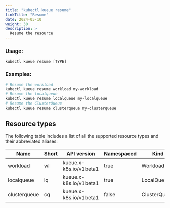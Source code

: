 ```yaml
---
title: "kubectl kueue resume"
linkTitle: "Resume"
date: 2024-05-10
weight: 30
description: >
  Resume the resource
---
```


### Usage:

```
kubectl kueue resume [TYPE]
```

### Examples:

```bash
# Resume the workload 
kubectl kueue resume workload my-workload
# Resume the localqueue
kubectl kueue resume localqueue my-localqueue
# Resume the ClusterQueue 
kubectl kueue resume clusterqueue my-clusterqueue
```

## Resource types

The following table includes a list of all the supported resource types and their abbreviated aliases:

| Name     | Short | API version            | Namespaced | Kind     |
|----------|-------|------------------------|------------|----------|
| workload | wl    | kueue.x-k8s.io/v1beta1 | true       | Workload |
| localqueue | lq    | kueue.x-k8s.io/v1beta1 | true       | LocalQueue |
| clusterqueue | cq    | kueue.x-k8s.io/v1beta1 | false       | ClusterQueue |
